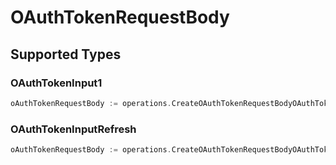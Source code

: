 # OAuthTokenRequestBody


## Supported Types

### OAuthTokenInput1

```go
oAuthTokenRequestBody := operations.CreateOAuthTokenRequestBodyOAuthTokenInput1(shared.OAuthTokenInput1{/* values here */})
```

### OAuthTokenInputRefresh

```go
oAuthTokenRequestBody := operations.CreateOAuthTokenRequestBodyOAuthTokenInputRefresh(shared.OAuthTokenInputRefresh{/* values here */})
```

